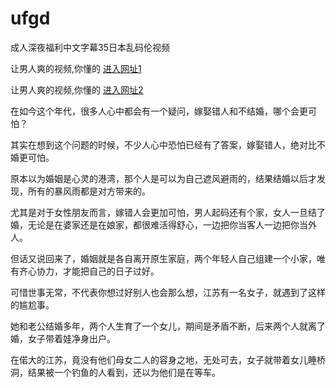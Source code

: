 # ufgd
成人深夜福利中文字幕35日本乱码伦视频
                 
让男人爽的视频,你懂的  [进入网址1](https://jaakcc.com/?444)

让男人爽的视频,你懂的  [进入网址2](https://jaamcc.com/?444)

在如今这个年代，很多人心中都会有一个疑问，嫁娶错人和不结婚，哪个会更可怕？

其实在想到这个问题的时候，不少人心中恐怕已经有了答案，嫁娶错人，绝对比不婚更可怕。

原本以为婚姻是心灵的港湾，那个人是可以为自己遮风避雨的，结果结婚以后才发现，所有的暴风雨都是对方带来的。

尤其是对于女性朋友而言，嫁错人会更加可怕，男人起码还有个家，女人一旦结了婚，无论是在婆家还是在娘家，都很难活得舒心，一边把你当客人一边把你当外人。


但话又说回来了，婚姻就是各自离开原生家庭，两个年轻人自己组建一个小家，唯有齐心协力，才能把自己的日子过好。

可惜世事无常，不代表你想过好别人也会那么想，江苏有一名女子，就遇到了这样的尴尬事。

她和老公结婚多年，两个人生育了一个女儿，期间是矛盾不断，后来两个人就离了婚，女子带着娃净身出户。

在偌大的江苏，竟没有他们母女二人的容身之地，无处可去，女子就带着女儿睡桥洞，结果被一个钓鱼的人看到，还以为他们是在等车。
